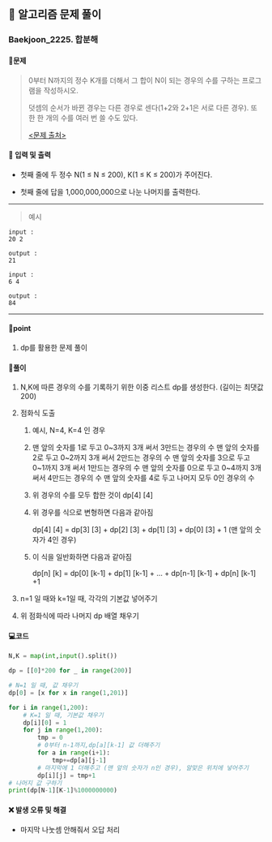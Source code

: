 ## 🐌 알고리즘 문제 풀이

### Baekjoon_2225. 합분해

#### 📒문제

> 0부터 N까지의 정수 K개를 더해서 그 합이 N이 되는 경우의 수를 구하는 프로그램을 작성하시오.
>
> 덧셈의 순서가 바뀐 경우는 다른 경우로 센다(1+2와 2+1은 서로 다른 경우). 또한 한 개의 수를 여러 번 쓸 수도 있다.
> 
>    [<문제 출처>](https://www.acmicpc.net/problem/2225)



#### :pushpin: 입력 및 출력

- 첫째 줄에 두 정수 N(1 ≤ N ≤ 200), K(1 ≤ K ≤ 200)가 주어진다.

- 첫째 줄에 답을 1,000,000,000으로 나눈 나머지를 출력한다.

---

> 예시

```
input :
20 2

output :
21

input :
6 4

output :
84
```

----


#### 🚀point

1. dp를 활용한 문제 풀이



#### 🔎풀이

1. N,K에 따른 경우의 수를 기록하기 위한 이중 리스트 dp를 생성한다. (길이는 최댓값 200)

1. 점화식 도출

   1. 예시, N=4, K=4 인 경우

   1. 맨 앞의 숫자를 1로 두고 0~3까지 3개 써서 3만드는 경우의 수
      맨 앞의 숫자를 2로 두고 0~2까지 3개 써서 2만드는 경우의 수
      맨 앞의 숫자를 3으로 두고 0~1까지 3개 써서 1만드는 경우의 수
      맨 앞의 숫자를 0으로 두고 0~4까지 3개 써서 4만드는 경우의 수
      맨 앞의 숫자를 4로 두고 나머지 모두 0인 경우의 수

   1. 위 경우의 수를 모두 합한 것이 dp[4] [4]

   1. 위 경우를 식으로 변형하면 다음과 같아짐

      dp[4] [4] = dp[3] [3] + dp[2] [3] + dp[1] [3] + dp[0] [3] + 1 (맨 앞의 숫자가 4인 경우)

   1. 이 식을 일반화하면 다음과 같아짐

      dp[n] [k] = dp[0] [k-1] + dp[1] [k-1] + ... + dp[n-1] [k-1] + dp[n] [k-1] +1

1. n=1 일 때와 k=1일 때, 각각의 기본값 넣어주기

1. 위 점화식에 따라 나머지 dp 배열 채우기

#### 💻코드

```python
N,K = map(int,input().split())

dp = [[0]*200 for _ in range(200)]

# N=1 일 때, 값 채우기
dp[0] = [x for x in range(1,201)]

for i in range(1,200):
    # K=1 일 때, 기본값 채우기
    dp[i][0] = 1
    for j in range(1,200):
        tmp = 0
        # 0부터 n-1까지,dp[a][k-1] 값 더해주기
        for a in range(i+1):
            tmp+=dp[a][j-1]
        # 마지막에 1 더해주고 (맨 앞의 숫자가 n인 경우), 알맞은 위치에 넣어주기
        dp[i][j] = tmp+1
# 나머지 값 구하기
print(dp[N-1][K-1]%1000000000)
```



#### ❌ 발생 오류 및 해결

- 마지막 나눗셈 안해줘서 오답 처리
